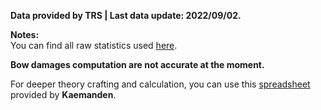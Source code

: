**Data provided by TRS | Last data update: 2022/09/02.**

**Notes:**  
You can find all raw statistics used [here](https://github.com/Mazzzoni/b4bstats/blob/main/data/weapons/weapons.json).

**Bow damages computation are not accurate at the moment.**

For deeper theory crafting and calculation, you can use this [spreadsheet](https://docs.google.com/spreadsheets/d/1vVgiHtr_LubgqSD0HvYPHSTmDmOsBtuhyJK4CWWBDnk) provided by **Kaemanden**.